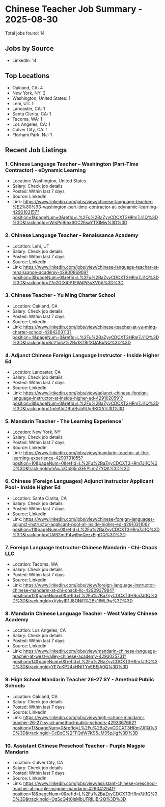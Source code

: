 # Chinese Teacher Job Summary - 2025-08-30

Total jobs found: 14

## Jobs by Source

- LinkedIn: 14

## Top Locations

- Oakland, CA: 4
- New York, NY: 2
- Washington, United States: 1
- Lehi, UT: 1
- Lancaster, CA: 1
- Santa Clarita, CA: 1
- Tacoma, WA: 1
- Los Angeles, CA: 1
- Culver City, CA: 1
- Florham Park, NJ: 1

## Recent Job Listings

### 1. Chinese Language Teacher – Washington (Part-Time Contractor) - eDynamic Learning
- Location: Washington, United States
- Salary: Check job details
- Posted: Within last 7 days
- Source: LinkedIn
- Link: https://www.linkedin.com/jobs/view/chinese-language-teacher-%E2%80%93-washington-part-time-contractor-at-edynamic-learning-4290103157?position=1&pageNum=0&refId=L%2Fu%2BaZyyCDCXT3HRm7Ji1Q%3D%3D&trackingId=iWrsPq9mx6OC26saYTXlMw%3D%3D

### 2. Chinese Language Teacher - Renaissance Academy
- Location: Lehi, UT
- Salary: Check job details
- Posted: Within last 7 days
- Source: LinkedIn
- Link: https://www.linkedin.com/jobs/view/chinese-language-teacher-at-renaissance-academy-4290086906?position=3&pageNum=0&refId=L%2Fu%2BaZyyCDCXT3HRm7Ji1Q%3D%3D&trackingId=Z7e2GtXi0P1EWdPj3sXV0A%3D%3D

### 3. Chinese Teacher - Yu Ming Charter School
- Location: Oakland, CA
- Salary: Check job details
- Posted: Within last 7 days
- Source: LinkedIn
- Link: https://www.linkedin.com/jobs/view/chinese-teacher-at-yu-ming-charter-school-4284203113?position=4&pageNum=0&refId=L%2Fu%2BaZyyCDCXT3HRm7Ji1Q%3D%3D&trackingId=8c21o5z%2Bx1STBjfXQABuNQ%3D%3D

### 4. Adjunct Chinese Foreign Language Instructor - Inside Higher Ed
- Location: Lancaster, CA
- Salary: Check job details
- Posted: Within last 7 days
- Source: LinkedIn
- Link: https://www.linkedin.com/jobs/view/adjunct-chinese-foreign-language-instructor-at-inside-higher-ed-4291020591?position=8&pageNum=0&refId=L%2Fu%2BaZyyCDCXT3HRm7Ji1Q%3D%3D&trackingId=Dm5AIdD9tdBsib9UgRKCIA%3D%3D

### 5. Mandarin Teacher - The Learning Experience`
- Location: New York, NY
- Salary: Check job details
- Posted: Within last 7 days
- Source: LinkedIn
- Link: https://www.linkedin.com/jobs/view/mandarin-teacher-at-the-learning-experience-4290731055?position=10&pageNum=0&refId=L%2Fu%2BaZyyCDCXT3HRm7Ji1Q%3D%3D&trackingId=hAxJcOb8j5n3EEPLmZ7YQA%3D%3D

### 6. Chinese (Foreign Languages) Adjunct Instructor Applicant Pool - Inside Higher Ed
- Location: Santa Clarita, CA
- Salary: Check job details
- Posted: Within last 7 days
- Source: LinkedIn
- Link: https://www.linkedin.com/jobs/view/chinese-foreign-languages-adjunct-instructor-applicant-pool-at-inside-higher-ed-4291031106?position=11&pageNum=0&refId=L%2Fu%2BaZyyCDCXT3HRm7Ji1Q%3D%3D&trackingId=DAlB3mtP4wj9mQezxEjgOQ%3D%3D

### 7. Foreign Language Instructor-Chinese Mandarin - Chi-Chack LLC
- Location: Tacoma, WA
- Salary: Check job details
- Posted: Within last 7 days
- Source: LinkedIn
- Link: https://www.linkedin.com/jobs/view/foreign-language-instructor-chinese-mandarin-at-chi-chack-llc-4292937994?position=12&pageNum=0&refId=L%2Fu%2BaZyyCDCXT3HRm7Ji1Q%3D%3D&trackingId=xVykyIR1J8ONiR%2Bk1IWL9w%3D%3D

### 8. Mandarin Chinese Language Teacher - West Valley Chinese Academy
- Location: Los Angeles, CA
- Salary: Check job details
- Posted: Within last 7 days
- Source: LinkedIn
- Link: https://www.linkedin.com/jobs/view/mandarin-chinese-language-teacher-at-west-valley-chinese-academy-4293025731?position=14&pageNum=0&refId=L%2Fu%2BaZyyCDCXT3HRm7Ji1Q%3D%3D&trackingId=YE7uKP24sHNlTYxEBEjA0Q%3D%3D

### 9. High School Mandarin Teacher 26-27 SY - Amethod Public Schools
- Location: Oakland, CA
- Salary: Check job details
- Posted: Within last 7 days
- Source: LinkedIn
- Link: https://www.linkedin.com/jobs/view/high-school-mandarin-teacher-26-27-sy-at-amethod-public-schools-4292367662?position=17&pageNum=0&refId=L%2Fu%2BaZyyCDCXT3HRm7Ji1Q%3D%3D&trackingId=CcBoC%2FFQdW7K95JM05zJlg%3D%3D

### 10. Assistant Chinese Preschool Teacher - Purple Magpie Mandarin
- Location: Culver City, CA
- Salary: Check job details
- Posted: Within last 7 days
- Source: LinkedIn
- Link: https://www.linkedin.com/jobs/view/assistant-chinese-preschool-teacher-at-purple-magpie-mandarin-4290412641?position=18&pageNum=0&refId=L%2Fu%2BaZyyCDCXT3HRm7Ji1Q%3D%3D&trackingId=OqScG4t0IsMbUFRILjBr2Q%3D%3D

